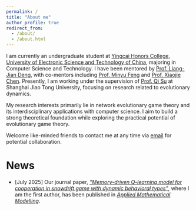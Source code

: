 ```yaml
---
permalink: /
title: "About me"
author_profile: true
redirect_from: 
  - /about/
  - /about.html
---
```


I am currently an undergraduate student at [Yingcai Honors College](https://www.yingcai.uestc.edu.cn/en/index.htm), [University of Electronic Science and Technology of China](https://en.uestc.edu.cn/), majoring in Computer Science and Technology. I have been mentored by [Prof. Liang-Jian Deng](https://scholar.google.com/citations?hl=en&user=TZs9NxkAAAAJ&view_op=list_works&sortby=pubdate), with co-mentors including [Prof. Minyu Feng](https://scholar.google.com/citations?user=60rlZmAAAAAJ&hl=en&oi=ao) and [Prof. Xiaojie Chen](https://www.researchgate.net/profile/Xiaojie-Chen-14). Presently, I am working under the supervision of [Prof. Qi Su](https://scholar.google.com/citations?user=pV8jsDsAAAAJ&hl=en&oi=ao) at Shanghai Jiao Tong University, focusing on research related to evolutionary dynamics.

My research interests primarily lie in network evolutionary game theory and its interdisciplinary applications with computer science. I aim to build a strong theoretical foundation while exploring the practical potential of evolutionary game theory.

Welcome like-minded friends to contact me at any time via [email](mailto:lxinuestc@gmail.com) for potential collaboration.

News
======

- [July 2025] Our journal paper, [*“Memory-driven Q-learning model for cooperation in snowdrift game with dynamic behavioral types”*](https://www.sciencedirect.com/science/article/pii/S0307904X25003889), where I am the first author, has been published in [*Applied Mathematical Modelling*](https://www.sciencedirect.com/journal/applied-mathematical-modelling).

